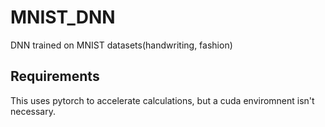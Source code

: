# MNIST_DNN
DNN trained on MNIST datasets(handwriting, fashion)

## Requirements
This uses pytorch to accelerate calculations, but a cuda enviromnent isn't necessary.
